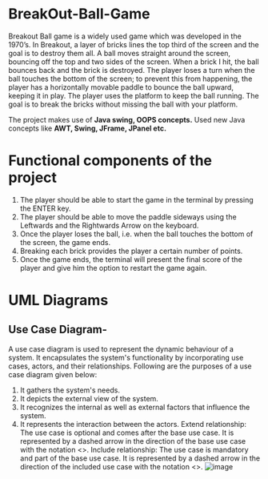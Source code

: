 # BreakOut-Ball-Game 
Breakout Ball game is a widely used game which was developed in the 1970’s. In Breakout, a layer of bricks lines the top third of the screen and the goal is to destroy them all. A ball moves straight around the screen, bouncing off the top and two sides of the screen. When a brick I hit, the ball bounces back and the brick is destroyed. The player loses a turn when the ball touches the bottom of the screen; to prevent this from happening, the player has a horizontally movable paddle to bounce the ball upward, keeping it in play. The player uses the platform to keep the ball running. The goal is to break the bricks without missing the ball with your platform. 

The project makes use of **Java swing, OOPS concepts.**
Used new Java concepts like **AWT, Swing, JFrame, JPanel etc.**


# Functional components of the project
1. The player should be able to start the game in the terminal by pressing the ENTER key.
2. The player should be able to move the paddle sideways using the Leftwards and the Rightwards Arrow on the keyboard.
3. Once the player loses the ball, i.e. when the ball touches the bottom of the screen, the game ends.
4. Breaking each brick provides the player a certain number of points.
5. Once the game ends, the terminal will present the final score of the player and give him the option to restart the game again.


# UML Diagrams
## Use Case Diagram-
A use case diagram is used to represent the dynamic behaviour of a system. It encapsulates the system's functionality by incorporating use cases, actors, and their relationships. Following are the purposes of a use case diagram given below:
1. It gathers the system's needs.
2. It depicts the external view of the system.
3. It recognizes the internal as well as external factors that influence the system.
4. It represents the interaction between the actors. 
Extend relationship: The use case is optional and comes after the base use case. It is represented by a dashed arrow in the direction of the base use case with the notation <<extend>>.
Include relationship: The use case is mandatory and part of the base use case. It is represented by a dashed arrow in the direction of the included use case with the notation <<include>>.
![image](https://user-images.githubusercontent.com/95615228/209070561-02a4a6c4-4c12-48e2-a726-2102ee868da7.png)



